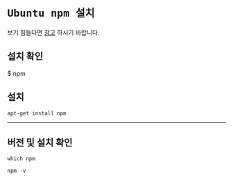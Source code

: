 # `Ubuntu npm 설치`

보기 힘들다면 [참고](https://blog.naver.com/tjddjs90/221876507553) 하시기 바랍니다.

## 설치 확인

\$ npm
​

## 설치

```
apt-get install npm
```

---

## 버전 및 설치 확인

```
which npm
```

```
npm -v
```

